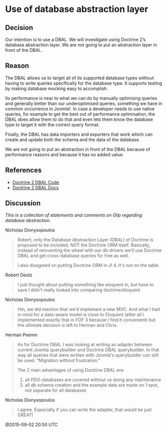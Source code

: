 # Use of database abstraction layer

## Decision

Our intention is to use a DBAL. We will investigate using Doctrine 2’s database abstraction 
layer. We are not going to put an abstraction layer in front of the DBAL. 

## Reason

The DBAL allows us to target all of its supported database types without having to write queries 
specifically for the database type. It supports testing by making database mocking easy to 
accomplish. 
 
Its performance is near to what we can do by manually optimising queries and generally better 
than our under­optimised queries, something we have in common occurrence in Joomla!. In 
case a developer needs to use native queries, for example to get the best out of performance 
optimisation, the DBAL does allow them to do that and even lets them know the database type 
to target it with the correct query format. 
 
Finally, the DBAL has data importers and exporters that work which can create and update both 
the schema and the data of the database. 
 
We are not going to put an abstraction in front of the DBAL because of performance reasons 
and because it has no added value. 

## References

  - [Doctrine 2 DBAL Code](https://github.com/doctrine/dbal/)
  - [Doctrine 2 DBAL Docs](http://doctrine­dbal.readthedocs.org/en/latest/)
   
## Discussion

*This is a collection of statements and comments on Glip regarding database abstraction.*

Nicholas Dionysopoulos
> Robert, only the Database Abstraction Layer (DBAL) of Doctrine is proposed to be included, NOT the Doctrine ORM
> itself. Basically, instead of reinventing the wheel with our db drivers we'll use Doctrine DBAL and get
> cross-database queries for free as well.
>
> I also disagreed on putting Doctrine ORM in J! 4. It's not on the table.

Robert Deutz
> I just thought about putting something like eloquent in, but have to save I didn't really looked into comparing doctrine/eloquent

Nicholas Dionysopoulos
> Hm, we did mention that we'd implement a new MVC. And what I had in mind for a data-aware model is close to Eloquent
> (after all I implemented exactly that in FOF 3 because I find it convenient) but the ultimate decision is left to Herman and Chris.

Herman Peeren
> As for Doctrine DBAL I was looking at writing an adapter between current Joomla querybuilder and Doctrine DBAL querybuilder.
> In that way all queries that were written with Joomla's querybuilder can still be used. "Migration without frustration."
>
> The 2 main advantages of using Doctrine DBAL are:
>
>   1. all PDO-databases are covered without us doing any maintenance
>   2. all db schema creation and the example data are made on 1 spot, not separate for all databases

Nicholas Dionysopoulos
> I agree. Especially if you can write the adapter, that would be just GREAT!

@2015-09-02 20:50 UTC
